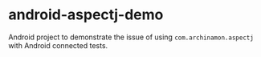 # android-aspectj-demo
Android project to demonstrate the issue of using `com.archinamon.aspectj` with Android connected tests.
